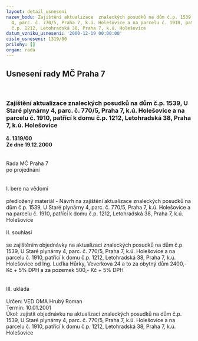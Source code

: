 ```yaml
---
layout: detail_usneseni
nazev_bodu: Zajištění aktualizace  znaleckých posudků na dům č.p. 1539, U Staré plynárny
  4, parc. č. 770/5, Praha 7, k.ú. Holešovice a na parcelu č. 1910, patřící k domu
  č.p. 1212, Letohradská 38, Praha 7, k.ú. Holešovice
datum_vzniku_usneseni: '2000-12-19 00:00:00'
cislo_usneseni: 1319/00
prilohy: []
organ: rada
---
```

<div id="ucUsn_pList" class="usn">
	<span><h2>Usnesení rady MČ Praha 7 </h2>
<br></span><div class="standBody">
<span><h3>Zajištění aktualizace  znaleckých posudků na dům č.p. 1539, U Staré plynárny 4, parc. č. 770/5, Praha 7, k.ú. Holešovice a na parcelu č. 1910, patřící k domu č.p. 1212, Letohradská 38, Praha 7, k.ú. Holešovice</h3></span><div class="center">
		<strong>č. 1319/00</strong><br>
	</div>
<div class="center">
		<strong>Ze dne 19.12.2000</strong><br><br>
	</div>
<br>Rada MČ Praha 7<br>po projednání<br><br><br>I.	bere na vědomí<br><br> předložený materiál - Návrh  na zajištění aktualizace  znaleckých posudků na dům č.p. 1539, U Staré plynárny 4, parc. č. 770/5, Praha 7, k.ú. Holešovice a na parcelu č. 1910, patřící k domu č.p. 1212, Letohradská 38, Praha 7, k.ú. Holešovice<br><br>II.	souhlasí <br><br>se zajištěním objednávky na  aktualizaci  znaleckých posudků na dům č.p. 1539, U Staré plynárny 4, parc. č. 770/5, Praha 7, k.ú. Holešovice a na parcelu č. 1910, patřící k domu č.p. 1212, Letohradská 38, Praha 7, k.ú. Holešovice od Ing. Luďka Hůrky, Veverkova 24 a to  za obytný dům 2400,- Kč + 5% DPH a za pozemek 500,- Kč + 5% DPH<br><br><br>III.	ukládá <br><br> Určen:	     	VED OMA Hrubý Roman<br>Termín: 10.01.2001<br>Úkol:	zajistit objednávku na  aktualizaci  znaleckých posudků na dům č.p. 1539, U Staré plynárny 4, parc. č. 770/5, Praha 7, k.ú. Holešovice a na parcelu č. 1910, patřící k domu č.p. 1212, Letohradská 38, Praha 7, k.ú. Holešovice<br> <br><br> </div>
</div>